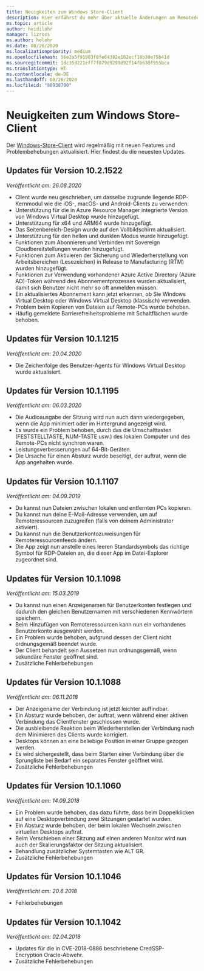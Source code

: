 ```yaml
---
title: Neuigkeiten zum Windows Store-Client
description: Hier erfährst du mehr über aktuelle Änderungen am Remotedesktopclient für Windows Store.
ms.topic: article
author: heidilohr
manager: lizross
ms.author: helohr
ms.date: 08/26/2020
ms.localizationpriority: medium
ms.openlocfilehash: 56e2a5f91983f8fe64382e162ecf18b30e75b41d
ms.sourcegitcommit: 1dc35d221eff7f079d9209d92f14fb630f955bca
ms.translationtype: HT
ms.contentlocale: de-DE
ms.lasthandoff: 08/26/2020
ms.locfileid: "88938790"
---
```

# <a name="whats-new-in-the-windows-store-client"></a>Neuigkeiten zum Windows Store-Client

Der [Windows-Store-Client](windows.md) wird regelmäßig mit neuen Features und Problembehebungen aktualisiert. Hier findest du die neuesten Updates.

## <a name="updates-for-version-1021522"></a>Updates für Version 10.2.1522

*Veröffentlicht am: 26.08.2020*

- Client wurde neu geschrieben, um dasselbe zugrunde liegende RDP-Kernmodul wie die iOS-, macOS- und Android-Clients zu verwenden.
- Unterstützung für die in Azure Resource Manager integrierte Version von Windows Virtual Desktop wurde hinzugefügt.
- Unterstützung für x64 und ARM64 wurde hinzugefügt.
- Das Seitenbereich-Design wurde auf den Vollbildschirm aktualisiert.
- Unterstützung für den hellen und dunklen Modus wurde hinzugefügt.
- Funktionen zum Abonnieren und Verbinden mit Sovereign Cloudbereitstellungen wurden hinzugefügt.
- Funktionen zum Aktivieren der Sicherung und Wiederherstellung von Arbeitsbereichen (Lesezeichen) in Release to Manufacturing (RTM) wurden hinzugefügt.
- Funktionen zur Verwendung vorhandener Azure Active Directory (Azure AD)-Token während des Abonnementprozesses wurden aktualisiert, damit sich Benutzer nicht mehr so oft anmelden müssen.
- Ein aktualisiertes Abonnement kann jetzt erkennen, ob Sie Windows Virtual Desktop oder Windows Virtual Desktop (klassisch) verwenden.
- Problem beim Kopieren von Dateien auf Remote-PCs wurde behoben.
- Häufig gemeldete Barrierefreiheitsprobleme mit Schaltflächen wurde behoben.

## <a name="updates-for-version-1011215"></a>Updates für Version 10.1.1215

*Veröffentlicht am: 20.04.2020*

- Die Zeichenfolge des Benutzer-Agents für Windows Virtual Desktop wurde aktualisiert.

## <a name="updates-for-version-1011195"></a>Updates für Version 10.1.1195

*Veröffentlicht am: 06.03.2020*

- Die Audioausgabe der Sitzung wird nun auch dann wiedergegeben, wenn die App minimiert oder im Hintergrund angezeigt wird.
- Es wurde ein Problem behoben, durch das die Umschalttasten (FESTSTELLTASTE, NUM-TASTE usw.) des lokalen Computer und des Remote-PCs nicht synchron waren.
- Leistungsverbesserungen auf 64-Bit-Geräten.
- Die Ursache für einen Absturz wurde beseitigt, der auftrat, wenn die App angehalten wurde.

## <a name="updates-for-version-1011107"></a>Updates für Version 10.1.1107

*Veröffentlicht am: 04.09.2019*

- Du kannst nun Dateien zwischen lokalen und entfernten PCs kopieren.
- Du kannst nun deine E-Mail-Adresse verwenden, um auf Remoteressourcen zuzugreifen (falls von deinem Administrator aktiviert).
- Du kannst nun die Benutzerkontozuweisungen für Remoteressourcenfeeds ändern.
- Die App zeigt nun anstelle eines leeren Standardsymbols das richtige Symbol für RDP-Dateien an, die dieser App im Datei-Explorer zugeordnet sind.

## <a name="updates-for-version-1011098"></a>Updates für Version 10.1.1098

*Veröffentlicht am: 15.03.2019*

- Du kannst nun einen Anzeigenamen für Benutzerkonten festlegen und dadurch den gleichen Benutzernamen mit verschiedenen Kennwörtern speichern.
- Beim Hinzufügen von Remoteressourcen kann nun ein vorhandenes Benutzerkonto ausgewählt werden.
- Ein Problem wurde behoben, aufgrund dessen der Client nicht ordnungsgemäß beendet wurde.
- Der Client behandelt sein Aussetzen nun ordnungsgemäß, wenn sekundäre Fenster geöffnet sind.
- Zusätzliche Fehlerbehebungen

## <a name="updates-for-version-1011088"></a>Updates für Version 10.1.1088

*Veröffentlicht am: 06.11.2018*

- Der Anzeigename der Verbindung ist jetzt leichter auffindbar.
- Ein Absturz wurde behoben, der auftrat, wenn während einer aktiven Verbindung das Clientfenster geschlossen wurde.
- Die ausbleibende Reaktion beim Wiederherstellen der Verbindung nach dem Minimieren des Clients wurde korrigiert.
- Desktops können an eine beliebige Position in einer Gruppe gezogen werden.
- Es wird sichergestellt, dass beim Starten einer Verbindung über die Sprungliste bei Bedarf ein separates Fenster geöffnet wird.
- Zusätzliche Fehlerbehebungen

## <a name="updates-for-version-1011060"></a>Updates für Version 10.1.1060

*Veröffentlicht am: 14.09.2018*

- Ein Problem wurde behoben, das dazu führte, dass beim Doppelklicken auf eine Desktopverbindung zwei Sitzungen gestartet wurden.
- Ein Absturz wurde behoben, der beim lokalen Wechseln zwischen virtuellen Desktops auftrat.
- Beim Verschieben einer Sitzung auf einen anderen Monitor wird nun auch der Skalierungsfaktor der Sitzung aktualisiert.
- Behandlung zusätzlicher Systemtasten wie ALT GR.
- Zusätzliche Fehlerbehebungen

## <a name="updates-for-version-1011046"></a>Updates für Version 10.1.1046

*Veröffentlicht am: 20.6.2018*

- Fehlerbehebungen

## <a name="updates-for-version-1011042"></a>Updates für Version 10.1.1042

*Veröffentlicht am: 02.04.2018*

- Updates für die in CVE-2018-0886 beschriebene CredSSP-Encryption Oracle-Abwehr.
- Zusätzliche Fehlerbehebungen
